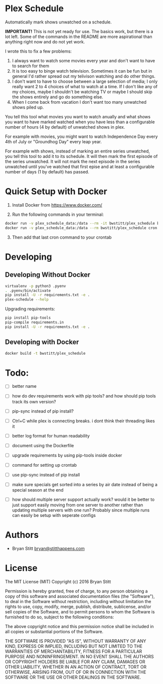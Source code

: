 # Plex Schedule

Automatically mark shows unwatched on a schedule.

**IMPORTANT!** This is not yet ready for use. The basics work, but there is a lot left. Some of the commands in the README are more aspirational than anything right now and do not yet work.

I wrote this to fix a few problems:

1. I always want to watch some movies every year and don't want to have to search for them
2. It is too easy to binge watch television. Sometimes it can be fun but in general I'd rather spread out my telivison watching and do other things.
3. I don't want to have to choose between a large selection of media; I only really want 2 to 4 choices of what to watch at a time. If I don't like any of my choices, maybe I shouldn't be watching TV or maybe I should skip the shows entirely and go do something else.
4. When I come back from vacation I don't want too many unwatched shows piled up.

You tell this tool what movies you want to watch anually and what shows you want to have marked watched when you have less than a configurable number of hours (4 by default) of unwatched shows in plex.

For example with movies, you might want to watch Independence Day every 4th of July or "Groundhog Day" every leap year.

For example with shows, instead of marking an entire series unwatched, you tell this tool to add it to its schedule. It will then mark the first episode of the series unwatched. It will not mark the next episode in the series unwatched until you've watched that first epise and at least a configurable number of days (1 by default) has passed.


# Quick Setup with Docker

1. Install Docker from https://www.docker.com/

2. Run the following commands in your terminal:
```bash
docker run -v plex_schedule_data:/data --rm -it bwstitt/plex_schedule bootstrap --with-example-db
docker run -v plex_schedule_data:/data --rm bwstitt/plex_schedule cron
```

3. Then add that last cron command to your crontab


# Developing

## Developing Without Docker

```bash
virtualenv -p python3 .pyenv
. .pyenv/bin/activate
pip install -U -r requirements.txt -e .
plex-schedule --help
```

Upgrading requirements:

```bash
pip install pip-tools
pip-compile requirements.in
pip install -U -r requirements.txt -e .
```

## Developing with Docker

```bash
docker build -t bwstitt/plex_schedule
```


# Todo:

 - [ ] better name
 - [ ] how do dev requirements work with pip tools? and how should pip tools track its own version?
 - [ ] pip-sync instead of pip install?
 - [ ] Ctrl+C while plex is connecting breaks. i dont think their threading likes it
 - [ ] better log format for human readability
 - [ ] document using the Dockerfile
 - [ ] upgrade requirements by using pip-tools inside docker
 - [ ] command for setting up crontab
 - [ ] use pip-sync instead of pip install
 - [ ] make sure specials get sorted into a series by air date instead of being a special season at the end
 - [ ] how should multiple server support actually work? would it be better to just support easily moving from one server to another rather than updating multiple servers with one run? Probably since multiple runs can easily be setup with seperate configs


# Authors

- Bryan Stitt <bryan@stitthappens.com>


# License

The MIT License (MIT)
Copyright (c) 2016 Bryan Stitt

Permission is hereby granted, free of charge, to any person obtaining a copy of this software and associated documentation files (the "Software"), to deal in the Software without restriction, including without limitation the rights to use, copy, modify, merge, publish, distribute, sublicense, and/or sell copies of the Software, and to permit persons to whom the Software is furnished to do so, subject to the following conditions:

The above copyright notice and this permission notice shall be included in all copies or substantial portions of the Software.

THE SOFTWARE IS PROVIDED "AS IS", WITHOUT WARRANTY OF ANY KIND, EXPRESS OR IMPLIED, INCLUDING BUT NOT LIMITED TO THE WARRANTIES OF MERCHANTABILITY, FITNESS FOR A PARTICULAR PURPOSE AND NONINFRINGEMENT. IN NO EVENT SHALL THE AUTHORS OR COPYRIGHT HOLDERS BE LIABLE FOR ANY CLAIM, DAMAGES OR OTHER LIABILITY, WHETHER IN AN ACTION OF CONTRACT, TORT OR OTHERWISE, ARISING FROM, OUT OF OR IN CONNECTION WITH THE SOFTWARE OR THE USE OR OTHER DEALINGS IN THE SOFTWARE.
